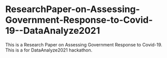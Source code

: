 # ResearchPaper-on-Assessing-Government-Response-to-Covid-19--DataAnalyze2021
This is a Research Paper on Assessing Government Response to Covid-19. This is a for DataAnalyze2021 hackathon.

